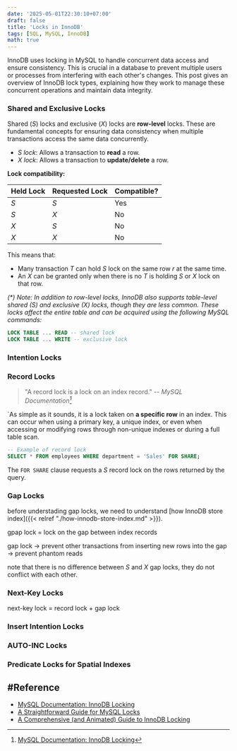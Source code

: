 ```yaml
---
date: '2025-05-01T22:30:10+07:00'
draft: false
title: 'Locks in InnoDB'
tags: [SQL, MySQL, InnoDB]
math: true
---
```


InnoDB uses locking in MySQL to handle concurrent data access and ensure consistency.  This is crucial in a database to prevent multiple users or processes from interfering with each other's changes. This post gives an overview of InnoDB lock types, explaining how they work to manage these concurrent operations and maintain data integrity.

### Shared and Exclusive Locks

Shared ($S$) locks and exclusive ($X$) locks are **row-level** locks. These are fundamental concepts for ensuring data consistency when multiple transactions access the same data concurrently.

- *$S$ lock*: Allows a transaction to **read** a row.
- *$X$ lock*: Allows a transaction to **update/delete** a row.

**Lock compatibility:**

| Held Lock   | Requested Lock   | Compatible? |
|-------------|------------------|-------------|
| $S$         | $S$              | Yes         |
| $S$         | $X$              | No          |
| $X$         | $S$              | No          |
| $X$         | $X$              | No          |

This means that:

- Many transaction $T$ can hold $S$ lock on the same row $r$ at the same time.
- An $X$ can be granted only when there is no $T$ is holding $S$ or $X$ lock on that row.

*(\*) Note: In addition to row-level locks, InnoDB also supports table-level shared (S) and exclusive (X) locks, though they are less common. These locks affect the entire table and can be acquired using the following MySQL commands:*

```sql
LOCK TABLE ... READ -- shared lock
LOCK TABLE ... WRITE -- exclusive lock
```

### Intention Locks

### Record Locks

> "A record lock is a lock on an index record." -- <cite>*MySQL Documentation[^1]*</cite>

[^1]: [MySQL Documentation: InnoDB Locking](https://dev.mysql.com/doc/refman/8.4/en/innodb-locking.html#innodb-record-locks)

`As simple as it sounds, it is a lock taken on **a specific row** in an index. This can occur when using a primary key, a unique index, or even when accessing or modifying rows through non-unique indexes or during a full table scan.

```sql
-- Example of record lock
SELECT * FROM employees WHERE department = 'Sales' FOR SHARE;
```

The `FOR SHARE` clause requests a $S$ record lock on the rows returned by the query.

### Gap Locks

before understading gap locks, we need to understand [how InnoDB store index]({{< relref "./how-innodb-store-index.md" >}}).

gpap lock = lock on the gap between index records

gap lock -> prevent other transactions from inserting new rows into the gap -> prevent phantom reads

note that there is no difference between $S$ and $X$ gap locks, they do not conflict with each other.

### Next-Key Locks

next-key lock = record lock + gap lock

### Insert Intention Locks

### AUTO-INC Locks

### Predicate Locks for Spatial Indexes

## #Reference

- [MySQL Documentation: InnoDB Locking](https://dev.mysql.com/doc/refman/8.4/en/innodb-locking.html)
- [A Straightforward Guide for MySQL Locks](https://dev.to/eyo000000/a-straightforward-guide-for-mysql-locks-56i1)
- [A Comprehensive (and Animated) Guide to InnoDB Locking](https://jahfer.com/posts/innodb-locks/)
